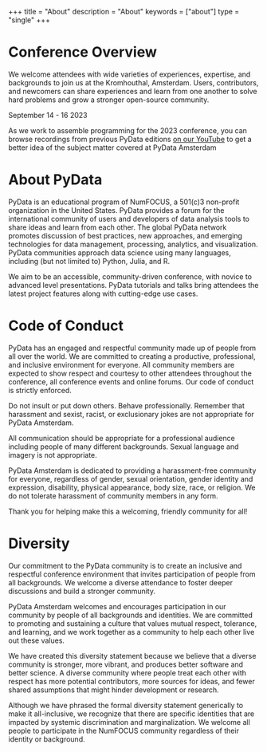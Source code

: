 +++
title = "About"
description = "About"
keywords = ["about"]
type = "single"
+++

# Conference Overview

We welcome attendees with wide varieties of experiences, expertise, and backgrounds to join us at the Kromhouthal, Amsterdam. 
Users, contributors, and newcomers can share experiences and learn from one another to solve hard problems and grow a stronger open-source community.

September 14 - 16 2023

As we work to assemble programming for the 2023 conference, you can browse recordings from previous PyData editions [on our YouTube](https://www.youtube.com/user/PyDataTV) to get a better idea of the subject matter covered at PyData Amsterdam

# About PyData


PyData is an educational program of NumFOCUS, a 501(c)3 non-profit organization in the United States. PyData provides a forum for the international community of users and developers of data analysis tools to share ideas and learn from each other. The global PyData network promotes discussion of best practices, new approaches, and emerging technologies for data management, processing, analytics, and visualization. PyData communities approach data science using many languages, including (but not limited to) Python, Julia, and R.

We aim to be an accessible, community-driven conference, with novice to advanced level presentations. PyData tutorials and talks bring attendees the latest project features along with cutting-edge use cases.


# Code of Conduct

PyData has an engaged and respectful community made up of people from all over the world. We are committed to creating a productive, professional, and inclusive environment for everyone. All community members are expected to show respect and courtesy to other attendees throughout the conference, all conference events and online forums. Our code of conduct is strictly enforced.

Do not insult or put down others. Behave professionally. Remember that harassment and sexist, racist, or exclusionary jokes are not appropriate for PyData Amsterdam.

All communication should be appropriate for a professional audience including people of many different backgrounds. Sexual language and imagery is not appropriate.

PyData Amsterdam is dedicated to providing a harassment-free community for everyone, regardless of gender, sexual orientation, gender identity and expression, disability, physical appearance, body size, race, or religion. We do not tolerate harassment of community members in any form.

Thank you for helping make this a welcoming, friendly community for all!


# Diversity

Our commitment to the PyData community is to create an inclusive and respectful conference environment that invites participation of people from all backgrounds. We welcome a diverse attendance to foster deeper discussions and build a stronger community.

PyData Amsterdam welcomes and encourages participation in our community by people of all backgrounds and identities. We are committed to promoting and sustaining a culture that values mutual respect, tolerance, and learning, and we work together as a community to help each other live out these values.

We have created this diversity statement because we believe that a diverse community is stronger, more vibrant, and produces better software and better science. A diverse community where people treat each other with respect has more potential contributors, more sources for ideas, and fewer shared assumptions that might hinder development or research.

Although we have phrased the formal diversity statement generically to make it all-inclusive, we recognize that there are specific identities that are impacted by systemic discrimination and marginalization. We welcome all people to participate in the NumFOCUS community regardless of their identity or background.